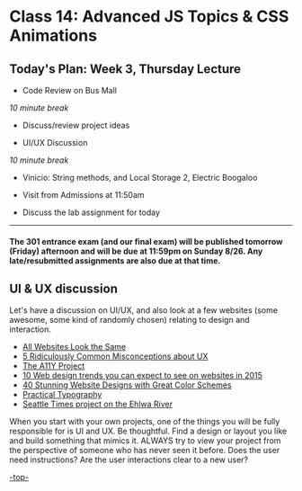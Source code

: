 # Class 14: Advanced JS Topics & CSS Animations

<a id="top"></a>
## Today's Plan: Week 3, Thursday Lecture

- Code Review on Bus Mall

*10 minute break*

- Discuss/review project ideas

- UI/UX Discussion


*10 minute break*

- Vinicio: String methods, and Local Storage 2, Electric Boogaloo

- Visit from Admissions at 11:50am

- Discuss the lab assignment for today

---

#### The 301 entrance exam (and our final exam) will be published tomorrow (Friday) afternoon and will be due at 11:59pm on Sunday 8/26. Any late/resubmitted assignments are also due at that time.

<a id="uiux"></a>
## UI & UX discussion

Let's have a discussion on UI/UX, and also look at a few websites (some awesome, some kind of randomly chosen) relating to design and interaction.

- [All Websites Look the Same](http://www.zeldman.com/2015/09/10/all-websites-look-the-same/)
- [5 Ridiculously Common Misconceptions about UX](https://www.sitepoint.com/5-ridiculously-common-misconceptions-about-ux/)
- [The A11Y Project](http://a11yproject.com/)
- [10 Web design trends you can expect to see on websites in 2015](http://thenextweb.com/dd/2015/01/02/10-web-design-trends-can-expect-see-2015/)
- [40 Stunning Website Designs with Great Color Schemes](http://www.onextrapixel.com/2013/10/25/40-stunning-website-designs-with-great-color-schemes/)
- [Practical Typography](http://practicaltypography.com/)
- [Seattle Times project on the Ehlwa River](https://github.com/seattletimes/elwha)

When you start with your own projects, one of the things you will be fully responsible for is UI and UX. Be thoughtful. Find a design or layout you like and build something that mimics it. ALWAYS try to view your project from the perspective of someone who has never seen it before. Does the user need instructions? Are the user interactions clear to a new user?

[-top-](#top)
